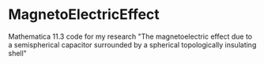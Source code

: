 # MagnetoElectricEffect
Mathematica 11.3 code for my research "The magnetoelectric effect due to a semispherical capacitor surrounded by a spherical topologically insulating shell"
